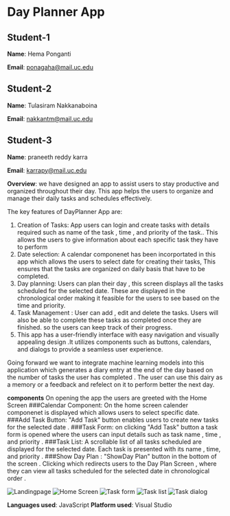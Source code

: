 


# Day Planner App



## Student-1

**Name**: Hema Ponganti

**Email**: ponagaha@mail.uc.edu
## Student-2

**Name**: Tulasiram Nakkanaboina

**Email**: nakkantm@mail.uc.edu

## Student-3

**Name**: praneeth reddy karra

**Email**: karrapy@mail.uc.edu



**Overview**: we have designed an app to assist users to stay productive and organized throughout their day. This app helps the users to organize and manage their daily tasks and schedules effectively.

The key features of DayPlanner App are:

1) Creation of Tasks: App users can login and create tasks with details required such as name of the task , time , and priority of the task.. This allows the users to give information about each specific task they have to perform
2) Date selection: A calendar componenet has been incorportated in this app which allows the users to select date for creating their tasks, This ensures that the tasks are organized on daily basis that have to be completed.
3) Day planning: Users can plan their day , this screen displays all the tasks scheduled for the selected date. These are displayed in the chronological order making it feasible for the users to see based on the time and priority.
4) Task Management : User can add , edit and delete the tasks. Users will also be able to complete these tasks as completed once they are finished. so the users can keep track of their progress.
5) This app has a user-friendly interface with easy navigation and visually appealing design .It utilizes components such as buttons, calendars, and dialogs to provide a seamless user experience.

Going forward we want to integrate machine learning models into this application which generates a diary entry at the end of the day based on the number of tasks the user has completed . The user can use this dairy as a memory or a feedback and refelect on it to perform better the next day.
 
**components**
On opening the app the users are greeted with the Home Screen 
###Calendar Component: 
On the home screen calender componenet is displayed which  allows users to select  specific date.
###Add Task Button:
 "Add Task" button enables users to create new tasks for the selected date .
###Task Form: 
on clicking "Add Task" button a task form is opened where the users can input details such as task name , time , and priority .
###Task List: 
 A scrollable list of  all tasks scheduled are displayed for the selected date. Each task is presented with its name , time, and priority .
###Show Day Plan : 
"ShowDay Plan" button in the bottom of the screen . Clicking which redirects users to the Day Plan Screen , where they can view all tasks scheduled for the selected date in chronological order .



![Landingpage](1.png)
![Home Screen](2.png)
![Task form](3.png)
![Task list](4.png)
![Task dialog](5.png)

**Languages used**: JavaScript
**Platform used**: Visual Studio


